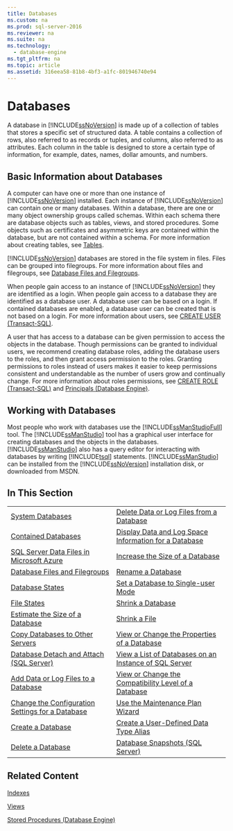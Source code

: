```yaml
---
title: Databases
ms.custom: na
ms.prod: sql-server-2016
ms.reviewer: na
ms.suite: na
ms.technology: 
  - database-engine
ms.tgt_pltfrm: na
ms.topic: article
ms.assetid: 316eea58-81b8-4bf3-a1fc-801946740e94
---
```

# Databases
  A database in [!INCLUDE[ssNoVersion](../../Token/Other/ssNoVersion_md.md)] is made up of a collection of tables that stores a specific set of structured data. A table contains a collection of rows, also referred to as records or tuples, and columns, also referred to as attributes. Each column in the table is designed to store a certain type of information, for example, dates, names, dollar amounts, and numbers.  
  
## Basic Information about Databases  
 A computer can have one or more than one instance of [!INCLUDE[ssNoVersion](../../Token/Other/ssNoVersion_md.md)] installed. Each instance of [!INCLUDE[ssNoVersion](../../Token/Other/ssNoVersion_md.md)] can contain one or many databases.  Within a database, there are one or many object ownership groups called schemas. Within each schema there are database objects such as tables, views, and stored procedures. Some objects such as certificates and asymmetric keys are contained within the database, but are not contained within a schema. For more information about creating tables, see [Tables](../../Topics/TopicNameNotContainA/Tables.md).  
  
 [!INCLUDE[ssNoVersion](../../Token/Other/ssNoVersion_md.md)] databases are stored in the file system in files. Files can be grouped into filegroups. For more information about files and filegroups, see [Database Files and Filegroups](../../Topics/TopicNameNotContainA/Database-Files-and-Filegroups.md).  
  
 When people gain access to an instance of [!INCLUDE[ssNoVersion](../../Token/Other/ssNoVersion_md.md)] they are identified as a login. When people gain access to a database they are identified as a database user. A database user can be based on a login. If contained databases are enabled, a database user can be created that is not based on a login. For more information about users, see [CREATE USER &#40;Transact-SQL&#41;](../Topic/CREATE%20USER%20\(Transact-SQL\).md).  
  
 A user that has access to a database can be given permission to access the objects in the database. Though permissions can be granted to individual users, we recommend creating database roles, adding the database users to the roles, and then grant access permission to the roles. Granting permissions to roles instead of users makes it easier to keep permissions consistent and understandable as the number of users grow and continually change. For more information about roles permissions, see [CREATE ROLE &#40;Transact-SQL&#41;](../Topic/CREATE%20ROLE%20\(Transact-SQL\).md) and [Principals &#40;Database Engine&#41;](../../Topics/TopicNameNotContainA/Principals--Database-Engine-.md).  
  
## Working with Databases  
 Most people who work with databases use the [!INCLUDE[ssManStudioFull](../../Token/Other/ssManStudioFull_md.md)] tool. The [!INCLUDE[ssManStudio](../../Token/Other/ssManStudio_md.md)] tool has a graphical user interface for creating databases and the objects in the databases. [!INCLUDE[ssManStudio](../../Token/Other/ssManStudio_md.md)] also has a query editor for interacting with databases by writing [!INCLUDE[tsql](../../Token/Other/tsql_md.md)] statements. [!INCLUDE[ssManStudio](../../Token/Other/ssManStudio_md.md)] can be installed from the [!INCLUDE[ssNoVersion](../../Token/Other/ssNoVersion_md.md)] installation disk, or downloaded from MSDN.  
  
## In This Section  
  
|||  
|-|-|  
|[System Databases](../../Topics/TopicNameNotContainA/System-Databases.md)|[Delete Data or Log Files from a Database](../../Topics/TopicNameContainA/Delete-Data-or-Log-Files-from-a-Database.md)|  
|[Contained Databases](../../Topics/TopicNameNotContainA/Contained-Databases.md)|[Display Data and Log Space Information for a Database](../../Topics/TopicNameContainA/Display-Data-and-Log-Space-Information-for-a-Database.md)|  
|[SQL Server Data Files in Microsoft Azure](../../Topics/TopicNameNotContainA/SQL-Server-Data-Files-in-Microsoft-Azure.md)|[Increase the Size of a Database](../../Topics/TopicNameContainA/Increase-the-Size-of-a-Database.md)|  
|[Database Files and Filegroups](../../Topics/TopicNameNotContainA/Database-Files-and-Filegroups.md)|[Rename a Database](../../Topics/TopicNameContainA/Rename-a-Database.md)|  
|[Database States](../../Topics/TopicNameNotContainA/Database-States.md)|[Set a Database to Single-user Mode](../../Topics/TopicNameContainA/Set-a-Database-to-Single-user-Mode.md)|  
|[File States](../../Topics/TopicNameNotContainA/File-States.md)|[Shrink a Database](../../Topics/TopicNameContainA/Shrink-a-Database.md)|  
|[Estimate the Size of a Database](../../Topics/TopicNameContainA/Estimate-the-Size-of-a-Database.md)|[Shrink a File](../../Topics/TopicNameContainA/Shrink-a-File.md)|  
|[Copy Databases to Other Servers](../../Topics/TopicNameNotContainA/Copy-Databases-to-Other-Servers.md)|[View or Change the Properties of a Database](../../Topics/TopicNameContainA/View-or-Change-the-Properties-of-a-Database.md)|  
|[Database Detach and Attach &#40;SQL Server&#41;](../../Topics/TopicNameNotContainA/Database-Detach-and-Attach--SQL-Server-.md)|[View a List of Databases on an Instance of SQL Server](../../Topics/TopicNameContainA/View-a-List-of-Databases-on-an-Instance-of-SQL-Server.md)|  
|[Add Data or Log Files to a Database](../../Topics/TopicNameContainA/Add-Data-or-Log-Files-to-a-Database.md)|[View or Change the Compatibility Level of a Database](../../Topics/TopicNameContainA/View-or-Change-the-Compatibility-Level-of-a-Database.md)|  
|[Change the Configuration Settings for a Database](../../Topics/TopicNameContainA/Change-the-Configuration-Settings-for-a-Database.md)|[Use the Maintenance Plan Wizard](../../Topics/TopicNameNotContainA/Use-the-Maintenance-Plan-Wizard.md)|  
|[Create a Database](../../Topics/TopicNameContainA/Create-a-Database.md)|[Create a User-Defined Data Type Alias](../../Topics/TopicNameContainA/Create-a-User-Defined-Data-Type-Alias.md)|  
|[Delete a Database](../../Topics/TopicNameContainA/Delete-a-Database.md)|[Database Snapshots &#40;SQL Server&#41;](../../Topics/TopicNameNotContainA/Database-Snapshots--SQL-Server-.md)|  
  
## Related Content  
 [Indexes](../../Topics/TopicNameNotContainA/Indexes.md)  
  
 [Views](../../Topics/TopicNameNotContainA/Views.md)  
  
 [Stored Procedures &#40;Database Engine&#41;](../../Topics/TopicNameNotContainA/Stored-Procedures--Database-Engine-.md)  
  
  